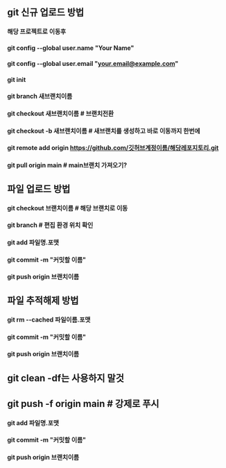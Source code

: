 
## git 신규 업로드 방법
#### 해당 프로젝트로 이동후
#### git config --global user.name "Your Name"
#### git config --global user.email "your.email@example.com"
#### git init
#### git branch 새브랜치이름
#### git checkout 새브랜치이름 # 브랜치전환
#### git checkout -b 새브랜치이름 # 새브랜치를 생성하고 바로 이동까지 한번에
#### git remote add origin https://github.com/깃허브계정이름/해당레포지토리.git
#### git pull origin main # main브랜치 가져오기?


## 파일 업로드 방법
#### git checkout 브랜치이름 # 해당 브랜치로 이동
#### git branch # 편집 환경 위치 확인
#### git add 파일명.포맷
#### git commit -m "커밋할 이름"
#### git push origin 브랜치이름

## 파일 추적해제 방법
####  git rm --cached 파일이름.포맷
####  git commit -m "커밋할 이름"
####  git push origin 브랜치이름 

## git clean -df는 사용하지 말것
## git push -f origin main # 강제로 푸시

#### git add 파일명.포맷
#### git commit -m "커밋할 이름"
#### git push origin 브랜치이름